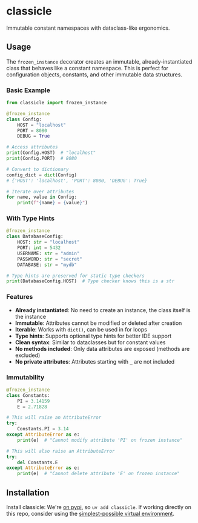 # classicle

Immutable constant namespaces with dataclass-like ergonomics.

## Usage

The `frozen_instance` decorator creates an immutable, already-instantiated class that behaves like a constant namespace. This is perfect for configuration objects, constants, and other immutable data structures.

### Basic Example

```python
from classicle import frozen_instance

@frozen_instance
class Config:
    HOST = "localhost"
    PORT = 8080
    DEBUG = True

# Access attributes
print(Config.HOST)  # "localhost"
print(Config.PORT)  # 8080

# Convert to dictionary
config_dict = dict(Config)
# {'HOST': 'localhost', 'PORT': 8080, 'DEBUG': True}

# Iterate over attributes
for name, value in Config:
    print(f"{name} = {value}")
```

### With Type Hints

```python
@frozen_instance
class DatabaseConfig:
    HOST: str = "localhost"
    PORT: int = 5432
    USERNAME: str = "admin"
    PASSWORD: str = "secret"
    DATABASE: str = "mydb"

# Type hints are preserved for static type checkers
print(DatabaseConfig.HOST)  # Type checker knows this is a str
```

### Features

- **Already instantiated**: No need to create an instance, the class itself is the instance
- **Immutable**: Attributes cannot be modified or deleted after creation
- **Iterable**: Works with `dict()`, can be used in for loops
- **Type hints**: Supports optional type hints for better IDE support
- **Clean syntax**: Similar to dataclasses but for constant values
- **No methods included**: Only data attributes are exposed (methods are excluded)
- **No private attributes**: Attributes starting with `_` are not included

### Immutability

```python
@frozen_instance
class Constants:
    PI = 3.14159
    E = 2.71828

# This will raise an AttributeError
try:
    Constants.PI = 3.14
except AttributeError as e:
    print(e)  # "Cannot modify attribute 'PI' on frozen instance"

# This will also raise an AttributeError
try:
    del Constants.E
except AttributeError as e:
    print(e)  # "Cannot delete attribute 'E' on frozen instance"
```

## Installation

Install classicle: We're [on pypi](https://pypi.org/project/classicle/), so `uv add classicle`. If working directly on this repo, consider using the [simplest-possible virtual environment](https://gist.github.com/zkurtz/4c61572b03e667a7596a607706463543).
